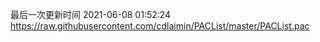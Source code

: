 最后一次更新时间 2021-06-08 01:52:24
https://raw.githubusercontent.com/cdlaimin/PACList/master/PACList.pac

